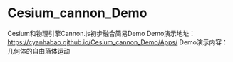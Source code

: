 # Cesium_cannon_Demo
Cesium和物理引擎Cannon.js初步融合简易Demo
Demo演示地址：https://cyanhabao.github.io/Cesium_cannon_Demo/Apps/
Demo演示内容：几何体的自由落体运动
